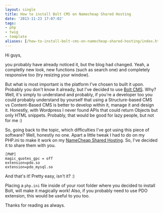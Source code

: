 ```yaml
---
layout: single
title: How to install Bolt CMS on Namecheap Shared Hosting
date: '2013-11-23 17:07:02'
tags:
- php
- twig
- template
aliases: [/how-to-install-bolt-cms-on-namecheap-shared-hosting/index.html]
---
```


Hi guys,

you probably have already noticed it, but the blog had changed. Yeah, a completly new look, new functions (such as search one) and completely responsive too (try resizing your window).

But what is most important is the platform I've chosen to built it upon. Probably you don't know it already, but I've decided to use [Bolt CMS](http://bolt.cm/). Why? Well, it's simply to understand and probably, if you're a developer too you could probably understand by yourself that using a Structure-based CMS vs Content-Based CMS is better to develop within it, manage it and design it. Honestly, with Wordpress I never found APIs that could return Objects but only HTML snippets. Probably, that would be good for lazy people, but not for me :)

So, going back to the topic, which difficulties I've got using this piece of software? Well, honestly no one. Apart a little tweak I had to do on my PHP.ini to make it work on my [NameCheap Shared Hosting](https://www.namecheap.com/hosting/web-hosting.aspx). So, I've decided it to share them with you.

```
[PHP]
magic_quotes_gpc = off
extension=pdo.so
extension=pdo_mysql.so
```

And that's it! Pretty easy, isn't it? :)

Placing a `php.ini` file inside of your root folder where you decided to install Bolt, will make it magically work! Also, if you probably need to use PDO extension, this would be useful to you too.

Thanks for reading as always.